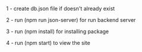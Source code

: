 1 - create db.json file if doesn't already exist 

2 - run (npm run json-server) for run backend server

3 - run (npm install) for installing package

4 - run (npm start) to view the site
